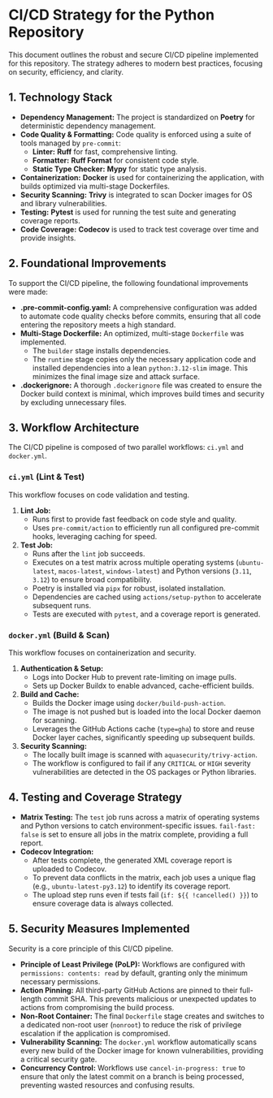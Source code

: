 # CI/CD Strategy for the Python Repository

This document outlines the robust and secure CI/CD pipeline implemented for this repository. The strategy adheres to modern best practices, focusing on security, efficiency, and clarity.

## 1. Technology Stack

-   **Dependency Management:** The project is standardized on **Poetry** for deterministic dependency management.
-   **Code Quality & Formatting:** Code quality is enforced using a suite of tools managed by `pre-commit`:
    -   **Linter:** **Ruff** for fast, comprehensive linting.
    -   **Formatter:** **Ruff Format** for consistent code style.
    -   **Static Type Checker:** **Mypy** for static type analysis.
-   **Containerization:** **Docker** is used for containerizing the application, with builds optimized via multi-stage Dockerfiles.
-   **Security Scanning:** **Trivy** is integrated to scan Docker images for OS and library vulnerabilities.
-   **Testing:** **Pytest** is used for running the test suite and generating coverage reports.
-   **Code Coverage:** **Codecov** is used to track test coverage over time and provide insights.

## 2. Foundational Improvements

To support the CI/CD pipeline, the following foundational improvements were made:

-   **.pre-commit-config.yaml:** A comprehensive configuration was added to automate code quality checks before commits, ensuring that all code entering the repository meets a high standard.
-   **Multi-Stage Dockerfile:** An optimized, multi-stage `Dockerfile` was implemented.
    -   The `builder` stage installs dependencies.
    -   The `runtime` stage copies only the necessary application code and installed dependencies into a lean `python:3.12-slim` image. This minimizes the final image size and attack surface.
-   **.dockerignore:** A thorough `.dockerignore` file was created to ensure the Docker build context is minimal, which improves build times and security by excluding unnecessary files.

## 3. Workflow Architecture

The CI/CD pipeline is composed of two parallel workflows: `ci.yml` and `docker.yml`.

### `ci.yml` (Lint & Test)

This workflow focuses on code validation and testing.

1.  **Lint Job:**
    -   Runs first to provide fast feedback on code style and quality.
    -   Uses `pre-commit/action` to efficiently run all configured pre-commit hooks, leveraging caching for speed.
2.  **Test Job:**
    -   Runs after the `lint` job succeeds.
    -   Executes on a test matrix across multiple operating systems (`ubuntu-latest`, `macos-latest`, `windows-latest`) and Python versions (`3.11`, `3.12`) to ensure broad compatibility.
    -   Poetry is installed via `pipx` for robust, isolated installation.
    -   Dependencies are cached using `actions/setup-python` to accelerate subsequent runs.
    -   Tests are executed with `pytest`, and a coverage report is generated.

### `docker.yml` (Build & Scan)

This workflow focuses on containerization and security.

1.  **Authentication & Setup:**
    -   Logs into Docker Hub to prevent rate-limiting on image pulls.
    -   Sets up Docker Buildx to enable advanced, cache-efficient builds.
2.  **Build and Cache:**
    -   Builds the Docker image using `docker/build-push-action`.
    -   The image is not pushed but is loaded into the local Docker daemon for scanning.
    -   Leverages the GitHub Actions cache (`type=gha`) to store and reuse Docker layer caches, significantly speeding up subsequent builds.
3.  **Security Scanning:**
    -   The locally built image is scanned with `aquasecurity/trivy-action`.
    -   The workflow is configured to fail if any `CRITICAL` or `HIGH` severity vulnerabilities are detected in the OS packages or Python libraries.

## 4. Testing and Coverage Strategy

-   **Matrix Testing:** The `test` job runs across a matrix of operating systems and Python versions to catch environment-specific issues. `fail-fast: false` is set to ensure all jobs in the matrix complete, providing a full report.
-   **Codecov Integration:**
    -   After tests complete, the generated XML coverage report is uploaded to Codecov.
    -   To prevent data conflicts in the matrix, each job uses a unique flag (e.g., `ubuntu-latest-py3.12`) to identify its coverage report.
    -   The upload step runs even if tests fail (`if: ${{ !cancelled() }}`) to ensure coverage data is always collected.

## 5. Security Measures Implemented

Security is a core principle of this CI/CD pipeline.

-   **Principle of Least Privilege (PoLP):** Workflows are configured with `permissions: contents: read` by default, granting only the minimum necessary permissions.
-   **Action Pinning:** All third-party GitHub Actions are pinned to their full-length commit SHA. This prevents malicious or unexpected updates to actions from compromising the build process.
-   **Non-Root Container:** The final `Dockerfile` stage creates and switches to a dedicated non-root user (`nonroot`) to reduce the risk of privilege escalation if the application is compromised.
-   **Vulnerability Scanning:** The `docker.yml` workflow automatically scans every new build of the Docker image for known vulnerabilities, providing a critical security gate.
-   **Concurrency Control:** Workflows use `cancel-in-progress: true` to ensure that only the latest commit on a branch is being processed, preventing wasted resources and confusing results.